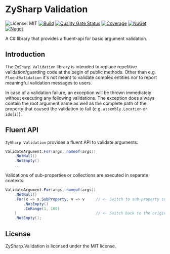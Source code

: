 # ZySharp Validation

![License: MIT](https://img.shields.io/badge/License-MIT-blue.svg)
[![Build](https://github.com/flobernd/zysharp-validation/actions/workflows/build.yml/badge.svg)](https://github.com/flobernd/zysharp-validation/actions)
[![Quality Gate Status](https://sonarcloud.io/api/project_badges/measure?project=flobernd_zysharp-validation&metric=alert_status)](https://sonarcloud.io/summary/new_code?id=flobernd_zysharp-validation)
[![Coverage](https://sonarcloud.io/api/project_badges/measure?project=flobernd_zysharp-validation&metric=coverage)](https://sonarcloud.io/summary/new_code?id=flobernd_zysharp-validation)
[![NuGet](https://img.shields.io/nuget/v/ZySharp.Validation.svg)](https://nuget.org/packages/ZySharp.Validation)
[![Nuget](https://img.shields.io/nuget/dt/ZySharp.Validation.svg)](https://nuget.org/packages/ZySharp.Validation)

A C# library that provides a fluent-api for basic argument validation.

## Introduction

The `ZySharp Validation` library is intended to replace repetitive validation/guarding code at the begin of public methods. Other than e.g. `FluentValidation` it's not meant to validate complex entities nor to report meaningful validation messages to users.

In case of a validation failure, an exception will be thrown immediately without executing any following validations. The exception does always contain the root argument name as well as the complete path of the property that caused the validation to fail (e.g. `assembly.Location` or `ids[i]`).

## Fluent API

`ZySharp Validation` provides a fluent API to validate arguments:

```csharp
ValidateArgument.For(args, nameof(args))
    .NotNull()
    .NotEmpty()
    ...
```

Validations of sub-properties or collections are executed in separate contexts:

```csharp
ValidateArgument.For(args, nameof(args))
    .NotNull()
    .For(x => x.SubProperty, v => v     // <- Switch to sub-property context
        .NotEmpty()
        .InRange(1, 100)
    )                                   // <- Switch back to the original context
    .NotEmpty();
```

## License

ZySharp.Validation is licensed under the MIT license.
